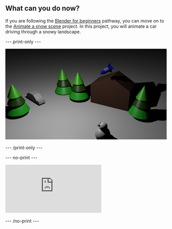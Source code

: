 ## What can you do now?

If you are following the [Blender for beginners](https://projects.raspberrypi.org/en/pathways/blender-basics) pathway, you can move on to the [Animate a snow scene](https://projects.raspberrypi.org/en/projects/blender-animate-snow-scene) project. In this project, you will animate a car driving through a snowy landscape.

--- print-only --- 

![A snow scene with a snowman, a car and a rocket, which is flying over a house](images/blender-flying-rocket.png)

--- /print-only ---

--- no-print ---

<div class="responsive-embed responsive-embed--video">
  <iframe class="responsive-embed__iframe" src="https://sketchfab.com/models/f74b099ea5a64f6192d2068900f9c9c0/embed" frameborder="0" allowvr allowfullscreen mozallowfullscreen="true" webkitallowfullscreen="true"></iframe>
</div>

--- /no-print ---